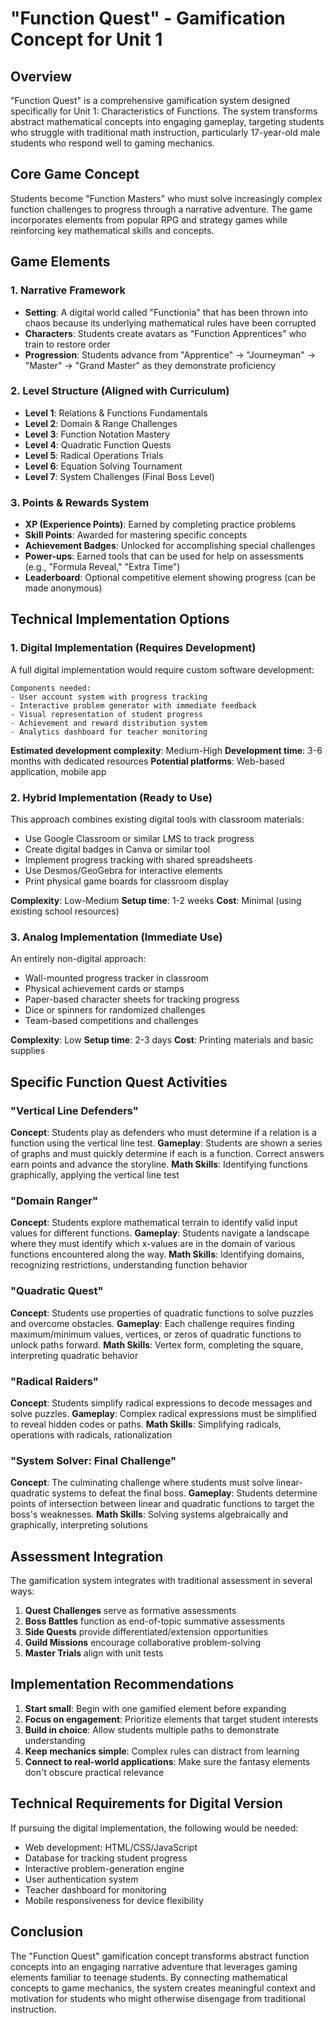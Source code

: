 # "Function Quest" - Gamification Concept for Unit 1

## Overview

"Function Quest" is a comprehensive gamification system designed specifically for Unit 1: Characteristics of Functions. The system transforms abstract mathematical concepts into engaging gameplay, targeting students who struggle with traditional math instruction, particularly 17-year-old male students who respond well to gaming mechanics.

## Core Game Concept

Students become "Function Masters" who must solve increasingly complex function challenges to progress through a narrative adventure. The game incorporates elements from popular RPG and strategy games while reinforcing key mathematical skills and concepts.

## Game Elements

### 1. Narrative Framework
- **Setting**: A digital world called "Functionia" that has been thrown into chaos because its underlying mathematical rules have been corrupted
- **Characters**: Students create avatars as "Function Apprentices" who train to restore order
- **Progression**: Students advance from "Apprentice" → "Journeyman" → "Master" → "Grand Master" as they demonstrate proficiency

### 2. Level Structure (Aligned with Curriculum)
- **Level 1**: Relations & Functions Fundamentals
- **Level 2**: Domain & Range Challenges
- **Level 3**: Function Notation Mastery
- **Level 4**: Quadratic Function Quests
- **Level 5**: Radical Operations Trials
- **Level 6**: Equation Solving Tournament
- **Level 7**: System Challenges (Final Boss Level)

### 3. Points & Rewards System
- **XP (Experience Points)**: Earned by completing practice problems
- **Skill Points**: Awarded for mastering specific concepts
- **Achievement Badges**: Unlocked for accomplishing special challenges
- **Power-ups**: Earned tools that can be used for help on assessments (e.g., "Formula Reveal," "Extra Time")
- **Leaderboard**: Optional competitive element showing progress (can be made anonymous)

## Technical Implementation Options

### 1. Digital Implementation (Requires Development)
A full digital implementation would require custom software development:

```
Components needed:
- User account system with progress tracking
- Interactive problem generator with immediate feedback
- Visual representation of student progress
- Achievement and reward distribution system
- Analytics dashboard for teacher monitoring
```

**Estimated development complexity**: Medium-High
**Development time**: 3-6 months with dedicated resources
**Potential platforms**: Web-based application, mobile app

### 2. Hybrid Implementation (Ready to Use)
This approach combines existing digital tools with classroom materials:

- Use Google Classroom or similar LMS to track progress
- Create digital badges in Canva or similar tool
- Implement progress tracking with shared spreadsheets
- Use Desmos/GeoGebra for interactive elements
- Print physical game boards for classroom display

**Complexity**: Low-Medium
**Setup time**: 1-2 weeks
**Cost**: Minimal (using existing school resources)

### 3. Analog Implementation (Immediate Use)
An entirely non-digital approach:

- Wall-mounted progress tracker in classroom
- Physical achievement cards or stamps
- Paper-based character sheets for tracking progress
- Dice or spinners for randomized challenges
- Team-based competitions and challenges

**Complexity**: Low
**Setup time**: 2-3 days
**Cost**: Printing materials and basic supplies

## Specific Function Quest Activities

### "Vertical Line Defenders"
**Concept**: Students play as defenders who must determine if a relation is a function using the vertical line test.
**Gameplay**: Students are shown a series of graphs and must quickly determine if each is a function. Correct answers earn points and advance the storyline.
**Math Skills**: Identifying functions graphically, applying the vertical line test

### "Domain Ranger"
**Concept**: Students explore mathematical terrain to identify valid input values for different functions.
**Gameplay**: Students navigate a landscape where they must identify which x-values are in the domain of various functions encountered along the way.
**Math Skills**: Identifying domains, recognizing restrictions, understanding function behavior

### "Quadratic Quest"
**Concept**: Students use properties of quadratic functions to solve puzzles and overcome obstacles.
**Gameplay**: Each challenge requires finding maximum/minimum values, vertices, or zeros of quadratic functions to unlock paths forward.
**Math Skills**: Vertex form, completing the square, interpreting quadratic behavior

### "Radical Raiders"
**Concept**: Students simplify radical expressions to decode messages and solve puzzles.
**Gameplay**: Complex radical expressions must be simplified to reveal hidden codes or paths.
**Math Skills**: Simplifying radicals, operations with radicals, rationalization

### "System Solver: Final Challenge"
**Concept**: The culminating challenge where students must solve linear-quadratic systems to defeat the final boss.
**Gameplay**: Students determine points of intersection between linear and quadratic functions to target the boss's weaknesses.
**Math Skills**: Solving systems algebraically and graphically, interpreting solutions

## Assessment Integration

The gamification system integrates with traditional assessment in several ways:

1. **Quest Challenges** serve as formative assessments
2. **Boss Battles** function as end-of-topic summative assessments
3. **Side Quests** provide differentiated/extension opportunities
4. **Guild Missions** encourage collaborative problem-solving
5. **Master Trials** align with unit tests

## Implementation Recommendations

1. **Start small**: Begin with one gamified element before expanding
2. **Focus on engagement**: Prioritize elements that target student interests
3. **Build in choice**: Allow students multiple paths to demonstrate understanding
4. **Keep mechanics simple**: Complex rules can distract from learning
5. **Connect to real-world applications**: Make sure the fantasy elements don't obscure practical relevance

## Technical Requirements for Digital Version

If pursuing the digital implementation, the following would be needed:

- Web development: HTML/CSS/JavaScript
- Database for tracking student progress
- Interactive problem-generation engine
- User authentication system
- Teacher dashboard for monitoring
- Mobile responsiveness for device flexibility

## Conclusion

The "Function Quest" gamification concept transforms abstract function concepts into an engaging narrative adventure that leverages gaming elements familiar to teenage students. By connecting mathematical concepts to game mechanics, the system creates meaningful context and motivation for students who might otherwise disengage from traditional instruction.
